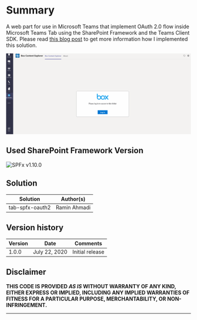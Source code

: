 # Summary

A web part for use in Microsoft Teams that implement OAuth 2.0 flow inside Microsoft Teams Tab using the SharePoint Framework and the Teams Client SDK. Please read [this blog post](https://ramin.expert/?p=334) to get more information how I implemented this solution.

![teams-outh-flow](./assets/screenshot.gif)

## Used SharePoint Framework Version

![SPFx v1.10.0](https://img.shields.io/badge/SPFx-1.10.0-green.svg)

## Solution

Solution|Author(s)
--------|---------
tab-spfx-oauth2|Ramin Ahmadi

## Version history

Version|Date|Comments
-------|----|--------
1.0.0|July 22, 2020|Initial release

## Disclaimer

**THIS CODE IS PROVIDED *AS IS* WITHOUT WARRANTY OF ANY KIND, EITHER EXPRESS OR IMPLIED, INCLUDING ANY IMPLIED WARRANTIES OF FITNESS FOR A PARTICULAR PURPOSE, MERCHANTABILITY, OR NON-INFRINGEMENT.**

---